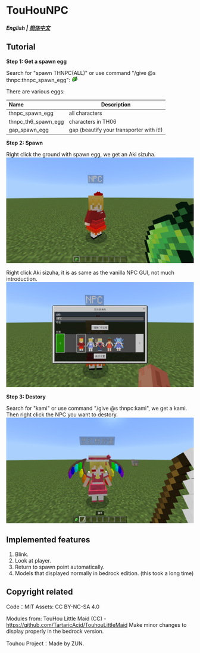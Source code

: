 # TouHouNPC

##### English | [简体中文](README_zh-cn.md)

## Tutorial
**Step 1: Get a spawn egg**
  
  Search for "spawn THNPC(ALL)" or use command "/give @s thnpc:thnpc_spawn_egg":
  ![image](Tutorial/spawn_egg.png)
  
   There are various eggs:
  
  | Name | Description |
  | :---- | ---- |
  | thnpc_spawn_egg | all characters |
  | thnpc_th6_spawn_egg | characters in TH06 |
  | gap_spawn_egg | gap (beautify your transporter with it!) |
   
**Step 2: Spawn**
  
  Right click the ground with spawn egg, we get an Aki sizuha.
  ![image](Tutorial/spawn.png)
  
  Right click Aki sizuha, it is as same as the vanilla NPC GUI, not much introduction. 
  ![image](Tutorial/open.png)
  
**Step 3: Destory**
  
  Search for "kami" or use command "/give @s thnpc:kami", we get a kami. Then right click the NPC you want to destory.
  ![image](Tutorial/destory.png)

## Implemented features
 
 1) Blink.
 2) Look at player.
 3) Return to spawn point automatically.
 4) Models that displayed normally in bedrock edition. (this took a long time)
 
## Copyright related
  Code：MIT
  Assets: CC BY-NC-SA 4.0
  
  Modules from: TouHou Little Maid (CC) - https://github.com/TartaricAcid/TouhouLittleMaid
  Make minor changes to display properly in the bedrock version.

  Touhou Project：Made by ZUN.
  
